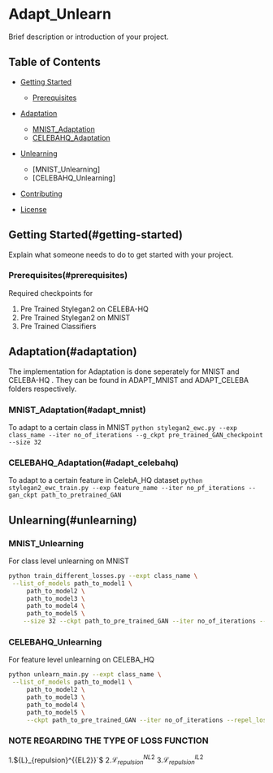 
# Adapt_Unlearn

Brief description or introduction of your project.

## Table of Contents

- [Getting Started](#getting-started)
  - [Prerequisites](#prerequisites)
  
- [Adaptation](#adaptation)
    - [MNIST_Adaptation ](#adapt_mnist)
    - [CELEBAHQ_Adaptation ](#adapt_celebahq)
    

- [Unlearning](#unlearning)
    - [MNIST_Unlearning]
    - [CELEBAHQ_Unlearning]
- [Contributing](#contributing)
- [License](#license)

## Getting Started(#getting-started)

Explain what someone needs to do to get started with your project.

### Prerequisites(#prerequisites)
Required checkpoints for 
1. Pre Trained Stylegan2 on CELEBA-HQ
2. Pre Trained Stylegan2 on MNIST
3. Pre Trained Classifiers

## Adaptation(#adaptation)

The implementation for Adaptation is done seperately for MNIST and CELEBA-HQ . They can be found in ADAPT_MNIST and ADAPT_CELEBA folders respectively.

### MNIST_Adaptation(#adapt_mnist)
To adapt to a certain class in MNIST
``` python stylegan2_ewc.py --exp class_name --iter no_of_iterations --g_ckpt pre_trained_GAN_checkpoint --size 32 ```



### CELEBAHQ_Adaptation(#adapt_celebahq)
To adapt to a certain feature in CelebA_HQ dataset
```python stylegan2_ewc_train.py --exp feature_name --iter no_pf_iterations --gan_ckpt path_to_pretrained_GAN ```



## Unlearning(#unlearning)

### MNIST_Unlearning
For class level unlearning on MNIST
```bash
python train_different_losses.py --expt class_name \
 --list_of_models path_to_model1 \
     path_to_model2 \
     path_to_model3 \
     path_to_model4 \
     path_to_model5 \
    --size 32 --ckpt path_to_pre_trained_GAN --iter no_of_iterations --repel --gamma value_of_constant --loss_type type_of_loss_function


```
### CELEBAHQ_Unlearning
For feature level unlearning on CELEBA_HQ
```bash
python unlearn_main.py --expt class_name \
 --list_of_models path_to_model1 \
     path_to_model2 \
     path_to_model3 \
     path_to_model4 \
     path_to_model5 \
     --ckpt path_to_pre_trained_GAN --iter no_of_iterations --repel_loss --gamma value_of_constant --loss_type type_of_loss_function


```
<!-- This sentence uses `$` delimiters to show math inline:  $\sqrt{3x-1}+(1+x)^2$ -->

### NOTE REGARDING THE TYPE OF LOSS FUNCTION
1.$\{L}_{repulsion}^{{EL2}}`$
2.$\mathcal{L}_{repulsion}^{{NL2}}$
3.$\mathcal{L}_{repulsion}^{{IL2}}$





